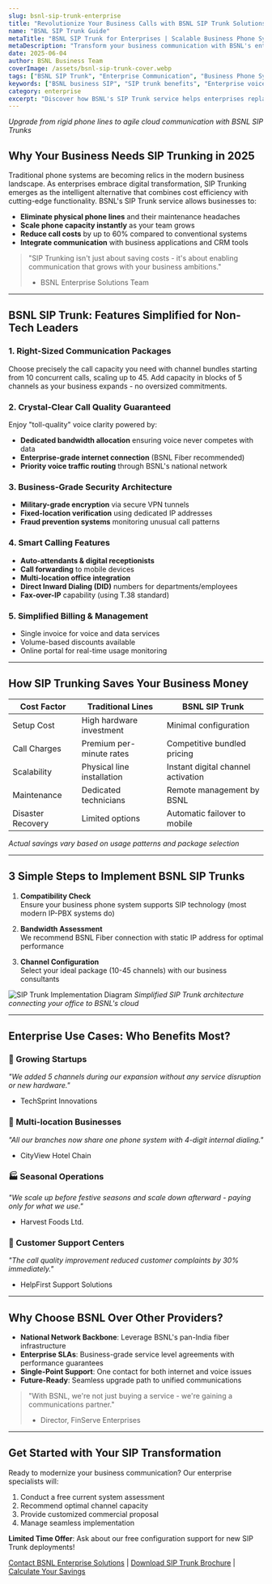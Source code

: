 ```yaml
---
slug: bsnl-sip-trunk-enterprise
title: "Revolutionize Your Business Calls with BSNL SIP Trunk Solutions"
name: "BSNL SIP Trunk Guide"
metaTitle: "BSNL SIP Trunk for Enterprises | Scalable Business Phone System | Cloud Telephony"
metaDescription: "Transform your business communication with BSNL's enterprise-grade SIP Trunk service. Enjoy scalable, cost-effective voice solutions with crystal-clear call quality."
date: 2025-06-04
author: BSNL Business Team
coverImage: /assets/bsnl-sip-trunk-cover.webp
tags: ["BSNL SIP Trunk", "Enterprise Communication", "Business Phone System", "Cloud Telephony", "SIP Solutions", "Scalable VoIP", "Business VoIP"]
keywords: ["BSNL business SIP", "SIP trunk benefits", "Enterprise voice solution", "Cloud-based telephony", "Business call scaling", "BSNL enterprise services"]
category: enterprise
excerpt: "Discover how BSNL's SIP Trunk service helps enterprises replace traditional phone lines with flexible, scalable cloud-based communication."
---
```


*Upgrade from rigid phone lines to agile cloud communication with BSNL SIP Trunks*

## Why Your Business Needs SIP Trunking in 2025

Traditional phone systems are becoming relics in the modern business landscape. As enterprises embrace digital transformation, SIP Trunking emerges as the intelligent alternative that combines cost efficiency with cutting-edge functionality. BSNL's SIP Trunk service allows businesses to:

- **Eliminate physical phone lines** and their maintenance headaches
- **Scale phone capacity instantly** as your team grows
- **Reduce call costs** by up to 60% compared to conventional systems
- **Integrate communication** with business applications and CRM tools

> "SIP Trunking isn't just about saving costs - it's about enabling communication that grows with your business ambitions."  
> - BSNL Enterprise Solutions Team

---

## BSNL SIP Trunk: Features Simplified for Non-Tech Leaders

### 1. Right-Sized Communication Packages
Choose precisely the call capacity you need with channel bundles starting from 10 concurrent calls, scaling up to 45. Add capacity in blocks of 5 channels as your business expands - no oversized commitments.

### 2. Crystal-Clear Call Quality Guaranteed
Enjoy "toll-quality" voice clarity powered by:
- **Dedicated bandwidth allocation** ensuring voice never competes with data
- **Enterprise-grade internet connection** (BSNL Fiber recommended)
- **Priority voice traffic routing** through BSNL's national network

### 3. Business-Grade Security Architecture
- **Military-grade encryption** via secure VPN tunnels
- **Fixed-location verification** using dedicated IP addresses
- **Fraud prevention systems** monitoring unusual call patterns

### 4. Smart Calling Features
- **Auto-attendants & digital receptionists**
- **Call forwarding** to mobile devices
- **Multi-location office integration**
- **Direct Inward Dialing (DID)** numbers for departments/employees
- **Fax-over-IP** capability (using T.38 standard)

### 5. Simplified Billing & Management
- Single invoice for voice and data services
- Volume-based discounts available
- Online portal for real-time usage monitoring

---

## How SIP Trunking Saves Your Business Money

| Cost Factor | Traditional Lines | BSNL SIP Trunk |
|-------------|-------------------|----------------|
| Setup Cost  | High hardware investment | Minimal configuration |
| Call Charges | Premium per-minute rates | Competitive bundled pricing |
| Scalability | Physical line installation | Instant digital channel activation |
| Maintenance | Dedicated technicians | Remote management by BSNL |
| Disaster Recovery | Limited options | Automatic failover to mobile |

*Actual savings vary based on usage patterns and package selection*

---

## 3 Simple Steps to Implement BSNL SIP Trunks

1. **Compatibility Check**  
   Ensure your business phone system supports SIP technology (most modern IP-PBX systems do)

2. **Bandwidth Assessment**  
   We recommend BSNL Fiber connection with static IP address for optimal performance

3. **Channel Configuration**  
   Select your ideal package (10-45 channels) with our business consultants

![SIP Trunk Implementation Diagram](/assets/hero-enterprise.webp)
*Simplified SIP Trunk architecture connecting your office to BSNL's cloud*

---

## Enterprise Use Cases: Who Benefits Most?

### 🏢 Growing Startups
_"We added 5 channels during our expansion without any service disruption or new hardware."_  
- TechSprint Innovations

### 🏨 Multi-location Businesses
_"All our branches now share one phone system with 4-digit internal dialing."_  
- CityView Hotel Chain

### 🏭 Seasonal Operations
_"We scale up before festive seasons and scale down afterward - paying only for what we use."_  
- Harvest Foods Ltd.

### 🏥 Customer Support Centers
_"The call quality improvement reduced customer complaints by 30% immediately."_  
- HelpFirst Support Solutions

---

## Why Choose BSNL Over Other Providers?

- **National Network Backbone**: Leverage BSNL's pan-India fiber infrastructure
- **Enterprise SLAs**: Business-grade service level agreements with performance guarantees
- **Single-Point Support**: One contact for both internet and voice issues
- **Future-Ready**: Seamless upgrade path to unified communications

> "With BSNL, we're not just buying a service - we're gaining a communications partner."  
> - Director, FinServe Enterprises

---

## Get Started with Your SIP Transformation

Ready to modernize your business communication? Our enterprise specialists will:

1. Conduct a free current system assessment
2. Recommend optimal channel capacity
3. Provide customized commercial proposal
4. Manage seamless implementation

**Limited Time Offer**: Ask about our free configuration support for new SIP Trunk deployments!

[Contact BSNL Enterprise Solutions](#) | [Download SIP Trunk Brochure](#) | [Calculate Your Savings](#)
